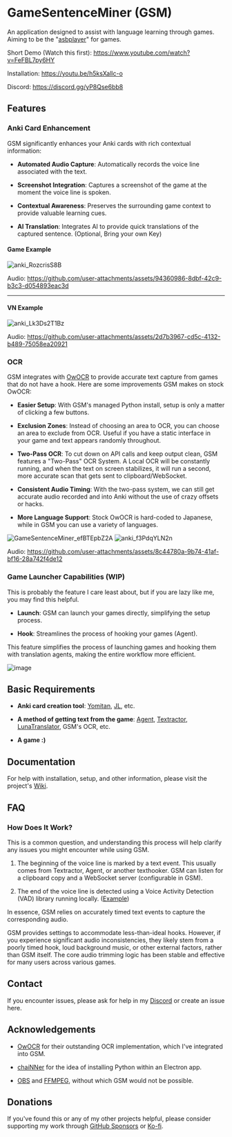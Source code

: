 # GameSentenceMiner (GSM)

An application designed to assist with language learning through games. Aiming to be the "[asbplayer](https://github.com/killergerbah/asbplayer)" for games.

Short Demo (Watch this first): https://www.youtube.com/watch?v=FeFBL7py6HY

Installation: https://youtu.be/h5ksXallc-o

Discord: https://discord.gg/yP8Qse6bb8

## Features

### Anki Card Enhancement

GSM significantly enhances your Anki cards with rich contextual information:

* **Automated Audio Capture**: Automatically records the voice line associated with the text.

* **Screenshot Integration**: Captures a screenshot of the game at the moment the voice line is spoken.

* **Contextual Awareness**: Preserves the surrounding game context to provide valuable learning cues. 

* **AI Translation**: Integrates AI to provide quick translations of the captured sentence. (Optional, Bring your own Key)


#### Game Example
![anki_RozcrisS8B](https://github.com/user-attachments/assets/b1f08150-6b46-4d7d-ad90-e6c468076b05)

Audio: https://github.com/user-attachments/assets/94360986-8dbf-42c9-b3c3-d054893eac3d

---

#### VN Example
![anki_Lk3Ds2T1Bz](https://github.com/user-attachments/assets/e8ae4d66-f138-4ae1-9df7-46e16249be41)

Audio: https://github.com/user-attachments/assets/2d7b3967-cd5c-4132-b489-75058ea20921


### OCR

GSM integrates with [OwOCR](https://github.com/AuroraWright/owocr/) to provide accurate text capture from games that do not have a hook. Here are some improvements GSM makes on stock OwOCR:

* **Easier Setup**: With GSM's managed Python install, setup is only a matter of clicking a few buttons.

* **Exclusion Zones**: Instead of choosing an area to OCR, you can choose an area to exclude from OCR. Useful if you have a static interface in your game and text appears randomly throughout.

* **Two-Pass OCR**: To cut down on API calls and keep output clean, GSM features a "Two-Pass" OCR System. A Local OCR will be constantly running, and when the text on screen stabilizes, it will run a second, more accurate scan that gets sent to clipboard/WebSocket.

* **Consistent Audio Timing**: With the two-pass system, we can still get accurate audio recorded and into Anki without the use of crazy offsets or hacks.

* **More Language Support**: Stock OwOCR is hard-coded to Japanese, while in GSM you can use a variety of languages.


![GameSentenceMiner_efBTEpbZ2A](https://github.com/user-attachments/assets/4b873f9e-c049-428c-9bfd-20907e095054)
![anki_f3PdqYLN2n](https://github.com/user-attachments/assets/a901221c-6f7c-471b-a1f3-f29e8ced102c)

Audio: https://github.com/user-attachments/assets/8c44780a-9b74-41af-bf16-28a742f4de12


### Game Launcher Capabilities (WIP)

This is probably the feature I care least about, but if you are lazy like me, you may find this helpful.

* **Launch**:  GSM can launch your games directly, simplifying the setup process.

* **Hook**:  Streamlines the process of hooking your games (Agent).

This feature simplifies the process of launching games and hooking them with translation agents, making the entire workflow more efficient.

![image](https://github.com/user-attachments/assets/eb630535-d291-4386-a5af-9f54b718896a)

## Basic Requirements

* **Anki card creation tool**: [Yomitan](https://github.com/yomidevs/yomitan), [JL](https://github.com/rampaa/JL), etc.

* **A method of getting text from the game**: [Agent](https://github.com/0xDC00/agent), [Textractor](https://github.com/Artikash/Textractor), [LunaTranslator](https://github.com/HIllya51/LunaTranslator), GSM's OCR, etc.

* **A game :)**

## Documentation

For help with installation, setup, and other information, please visit the project's [Wiki](https://github.com/bpwhelan/GameSentenceMiner/wiki).

## FAQ

### How Does It Work?

This is a common question, and understanding this process will help clarify any issues you might encounter while using GSM.

1.  The beginning of the voice line is marked by a text event. This usually comes from Textractor, Agent, or another texthooker. GSM can listen for a clipboard copy and a WebSocket server (configurable in GSM).

2.  The end of the voice line is detected using a Voice Activity Detection (VAD) library running locally. ([Example](https://github.com/snakers4/silero-vad))

In essence, GSM relies on accurately timed text events to capture the corresponding audio.

GSM provides settings to accommodate less-than-ideal hooks. However, if you experience significant audio inconsistencies, they likely stem from a poorly timed hook, loud background music, or other external factors, rather than GSM itself. The core audio trimming logic has been stable and effective for many users across various games.

## Contact

If you encounter issues, please ask for help in my [Discord](https://discord.gg/yP8Qse6bb8) or create an issue here.

## Acknowledgements

* [OwOCR](https://github.com/AuroraWright/owocr) for their outstanding OCR implementation, which I've integrated into GSM.

* [chaiNNer](https://github.com/chaiNNer-org/chaiNNer) for the idea of installing Python within an Electron app.

* [OBS](https://obsproject.com/) and [FFMPEG](https://ffmpeg.org/), without which GSM would not be possible.

## Donations

If you've found this or any of my other projects helpful, please consider supporting my work through [GitHub Sponsors](https://github.com/sponsors/bpwhelan) or [Ko-fi](https://ko-fi.com/beangate).
